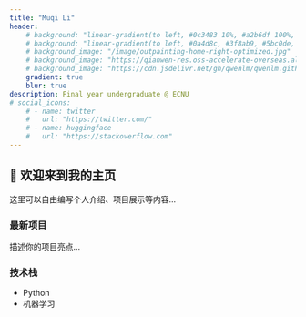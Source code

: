 ```yaml
---
title: "Muqi Li"
header:
    # background: "linear-gradient(to left, #0c3483 10%, #a2b6df 100%, #5bc0de 100%, #a2b6df 100%);"
    # background: "linear-gradient(to left, #0a4d8c, #3f8ab9, #5bc0de, #a2dfff);"
    # background_image: "/image/outpainting-home-right-optimized.jpg"
    # background_image: "https://qianwen-res.oss-accelerate-overseas.aliyuncs.com/assets/blog/background.png"
    # background_image: "https://cdn.jsdelivr.net/gh/qwenlm/qwenlm.github.io@master/static/img/background.webp"
    gradient: true
    blur: true
description: Final year undergraduate @ ECNU
# social_icons:
    # - name: twitter
    #   url: "https://twitter.com/"
    # - name: huggingface
    #   url: "https://stackoverflow.com"
---
```


## 🚀 欢迎来到我的主页

这里可以自由编写个人介绍、项目展示等内容...

<!-- 示例模块 -->
<div class="feature-cards">
    <div class="card">
        <h3>最新项目</h3>
        <p>描述你的项目亮点...</p>
    </div>
    <div class="card">
        <h3>技术栈</h3>
        <ul>
            <li>Python</li>
            <li>机器学习</li>
        </ul>
    </div>
</div>
